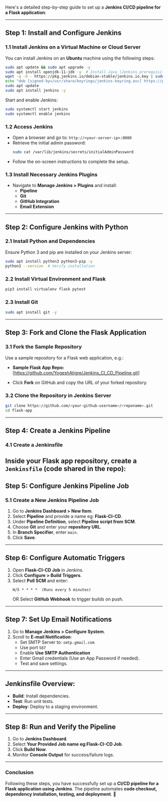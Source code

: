 Here's a detailed step-by-step guide to set up a **Jenkins CI/CD pipeline for a Flask application**:

---

## **Step 1: Install and Configure Jenkins**
### **1.1 Install Jenkins on a Virtual Machine or Cloud Server**
You can install Jenkins on an **Ubuntu** machine using the following steps:

```bash
sudo apt update && sudo apt upgrade -y
sudo apt install openjdk-11-jdk -y  # Install Java (Jenkins prerequisite)
wget -q -O - https://pkg.jenkins.io/debian-stable/jenkins.io.key | sudo tee /usr/share/keyrings/jenkins-keyring.asc
echo "deb [signed-by=/usr/share/keyrings/jenkins-keyring.asc] https://pkg.jenkins.io/debian-stable binary/" | sudo tee /etc/apt/sources.list.d/jenkins.list > /dev/null
sudo apt update
sudo apt install jenkins -y
```
Start and enable Jenkins:
```bash
sudo systemctl start jenkins
sudo systemctl enable jenkins
```

### **1.2 Access Jenkins**
- Open a browser and go to: `http://<your-server-ip>:8080`
- Retrieve the initial admin password:
  ```bash
  sudo cat /var/lib/jenkins/secrets/initialAdminPassword
  ```
- Follow the on-screen instructions to complete the setup.

### **1.3 Install Necessary Jenkins Plugins**
- Navigate to **Manage Jenkins > Plugins** and install:
  - **Pipeline**
  - **Git**
  - **GitHub Integration**
  - **Email Extension**

---

## **Step 2: Configure Jenkins with Python**
### **2.1 Install Python and Dependencies**
Ensure Python 3 and pip are installed on your Jenkins server:
```bash
sudo apt install python3 python3-pip -y
python3 --version  # Verify installation
```
### **2.2 Install Virtual Environment and Flask**
```bash
pip3 install virtualenv flask pytest
```
### **2.3 Install Git**
```bash
sudo apt install git -y
```

---

## **Step 3: Fork and Clone the Flask Application**
### **3.1 Fork the Sample Repository**
Use a sample repository for a Flask web application, e.g.:
- **Sample Flask App Repo:** [https://github.com/YogeshAtigre/Jenkins_CI_CD_Pipeline.git]

- Click **Fork** on GitHub and copy the URL of your forked repository.

### **3.2 Clone the Repository in Jenkins Server**
```bash
git clone https://github.com/<your-github-username>/<reponame>.git
cd flask-app
```

---

## **Step 4: Create a Jenkins Pipeline**
### **4.1 Create a Jenkinsfile**
Inside your Flask app repository, create a `Jenkinsfile` (code shared in the repo):
---

## **Step 5: Configure Jenkins Pipeline Job**
### **5.1 Create a New Jenkins Pipeline Job**
1. Go to **Jenkins Dashboard > New Item**.
2. Select **Pipeline** and provide a name eg: **Flask-CI-CD**.
3. Under **Pipeline Definition**, select **Pipeline script from SCM**.
4. Choose **Git** and enter your **repository URL**.
5. In **Branch Specifier**, enter `main`.
6. Click **Save**.

---

## **Step 6: Configure Automatic Triggers**
1. Open **Flask-CI-CD Job** in Jenkins.
2. Click **Configure > Build Triggers**.
3. Select **Poll SCM** and enter:
   ```
   H/5 * * * *  (Runs every 5 minutes)
   ```
   OR
   Select **GitHub Webhook** to trigger builds on push.

---

## **Step 7: Set Up Email Notifications**
1. Go to **Manage Jenkins > Configure System**.
2. Scroll to **E-mail Notification**:
   - Set SMTP Server to: `smtp.gmail.com`
   - Use port `587`
   - Enable **Use SMTP Authentication**
   - Enter Gmail credentials (Use an App Password if needed).
   - Test and save settings.

---

## Jenkinsfile Overview:
- **Build**: Install dependencies.
- **Test**: Run unit tests.
- **Deploy**: Deploy to a staging environment.
---

## **Step 8: Run and Verify the Pipeline**
1. Go to **Jenkins Dashboard**.
2. Select **Your Provided Job name eg:Flask-CI-CD Job**.
3. Click **Build Now**.
4. Monitor **Console Output** for success/failure logs.


---

### **Conclusion**
Following these steps, you have successfully set up a **CI/CD pipeline for a Flask application using Jenkins**. The pipeline automates **code checkout, dependency installation, testing, and deployment**. 🚀
